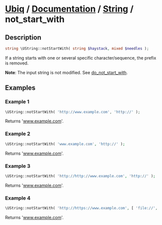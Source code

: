[Ubiq](https://github.com/Pixel418/Ubiq#readme) / [Documentation](../index.md#readme) / [String](../index.md#string) / not_start_with
======


Description
-------- 

```php
string \UString::notStartWith( string $haystack, mixed $needles );
```

If a string starts with one or several specific character/sequence, the prefix is removed.

**Note**: The input string is not modified. See [do_not_start_with](./do_not_start_with.md#readme).



Examples
--------

### Example 1

```php
\UString::notStartWith( 'http://www.example.com', 'http://' );
```
Returns 'www.example.com'.

### Example 2

```php
\UString::notStartWith( 'www.example.com', 'http://' );
```
Returns 'www.example.com'.

### Example 3

```php
\UString::notStartWith( 'http://http://www.example.com', 'http://' );
```
Returns 'www.example.com'.

### Example 4

```php
\UString::notStartWith( 'http://https://www.example.com', [ 'file://', 'https://', 'http://' ] );
```
Returns 'www.example.com'.
